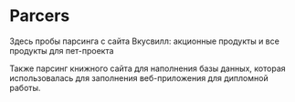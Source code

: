 # Parcers
Здесь пробы парсинга с сайта Вкусвилл: акционные продукты и все продукты для пет-проекта


Также парсинг книжного сайта для наполнения базы данных, которая использовалась для заполнения веб-приложения для дипломной работы.
